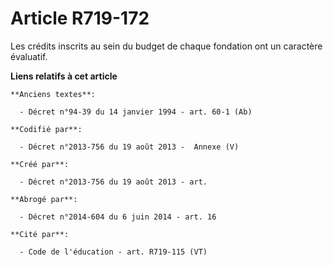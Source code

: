 # Article R719-172

Les crédits inscrits au sein du budget de chaque fondation ont un caractère évaluatif.

**Liens relatifs à cet article**

	**Anciens textes**:

	  - Décret n°94-39 du 14 janvier 1994 - art. 60-1 (Ab)

	**Codifié par**:

	  - Décret n°2013-756 du 19 août 2013 -  Annexe (V)

	**Créé par**:

	  - Décret n°2013-756 du 19 août 2013 - art.

	**Abrogé par**:

	  - Décret n°2014-604 du 6 juin 2014 - art. 16

	**Cité par**:

	  - Code de l'éducation - art. R719-115 (VT)
